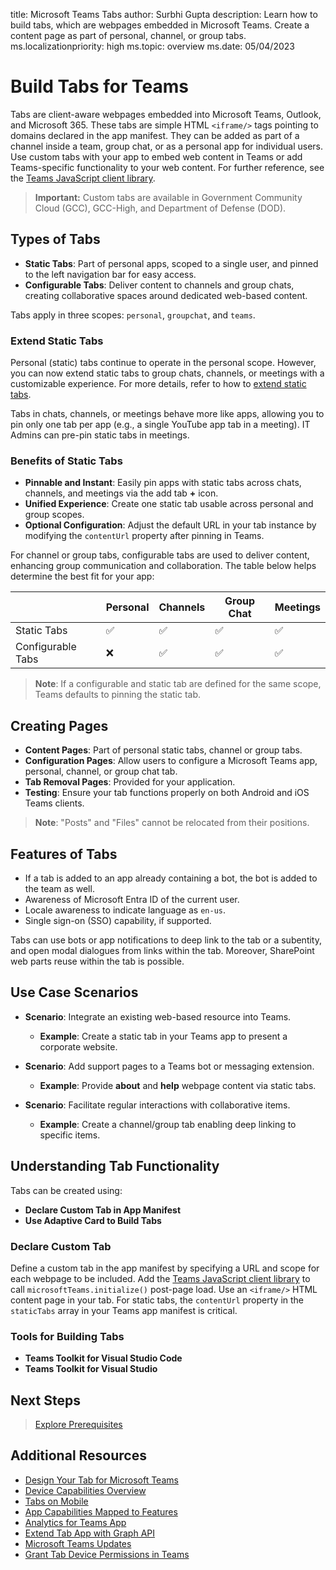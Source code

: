 title: Microsoft Teams Tabs
author: Surbhi Gupta
description: Learn how to build tabs, which are webpages embedded in Microsoft Teams. Create a content page as part of personal, channel, or group tabs.
ms.localizationpriority: high
ms.topic: overview
ms.date: 05/04/2023

# Build Tabs for Teams

Tabs are client-aware webpages embedded into Microsoft Teams, Outlook, and Microsoft 365. These tabs are simple HTML `<iframe/>` tags pointing to domains declared in the app manifest. They can be added as part of a channel inside a team, group chat, or as a personal app for individual users. Use custom tabs with your app to embed web content in Teams or add Teams-specific functionality to your web content. For further reference, see the [Teams JavaScript client library](/javascript/api/overview/msteams-client#microsoft-teams-javascript-client-library).

> **Important:** Custom tabs are available in Government Community Cloud (GCC), GCC-High, and Department of Defense (DOD).

## Types of Tabs

- **Static Tabs**: Part of personal apps, scoped to a single user, and pinned to the left navigation bar for easy access.
- **Configurable Tabs**: Deliver content to channels and group chats, creating collaborative spaces around dedicated web-based content.

Tabs apply in three scopes: `personal`, `groupchat`, and `teams`.

### Extend Static Tabs

Personal (static) tabs continue to operate in the personal scope. However, you can now extend static tabs to group chats, channels, or meetings with a customizable experience. For more details, refer to how to [extend static tabs](~/tabs/how-to/create-personal-tab.md#extend-static-tabs-to-group-chat-channels-and-meetings).

Tabs in chats, channels, or meetings behave more like apps, allowing you to pin only one tab per app (e.g., a single YouTube app tab in a meeting). IT Admins can pre-pin static tabs in meetings.

### Benefits of Static Tabs

- **Pinnable and Instant**: Easily pin apps with static tabs across chats, channels, and meetings via the add tab **+** icon.
- **Unified Experience**: Create one static tab usable across personal and group scopes.
- **Optional Configuration**: Adjust the default URL in your tab instance by modifying the `contentUrl` property after pinning in Teams.

For channel or group tabs, configurable tabs are used to deliver content, enhancing group communication and collaboration. The table below helps determine the best fit for your app:

| | Personal | Channels | Group Chat | Meetings |
|---|---|---|---|---|
| Static Tabs | ✅ | ✅ | ✅ | ✅ |
| Configurable Tabs | ❌ | ✅ | ✅ | ✅ |

> **Note**: If a configurable and static tab are defined for the same scope, Teams defaults to pinning the static tab.

## Creating Pages

- **Content Pages**: Part of personal static tabs, channel or group tabs.
- **Configuration Pages**: Allow users to configure a Microsoft Teams app, personal, channel, or group chat tab.
- **Tab Removal Pages**: Provided for your application.
- **Testing**: Ensure your tab functions properly on both Android and iOS Teams clients.

> **Note**: "Posts" and "Files" cannot be relocated from their positions.

## Features of Tabs

- If a tab is added to an app already containing a bot, the bot is added to the team as well.
- Awareness of Microsoft Entra ID of the current user.
- Locale awareness to indicate language as `en-us`.
- Single sign-on (SSO) capability, if supported.

Tabs can use bots or app notifications to deep link to the tab or a subentity, and open modal dialogues from links within the tab. Moreover, SharePoint web parts reuse within the tab is possible.

## Use Case Scenarios

- **Scenario**: Integrate an existing web-based resource into Teams.
  - **Example**: Create a static tab in your Teams app to present a corporate website.

- **Scenario**: Add support pages to a Teams bot or messaging extension.
  - **Example**: Provide **about** and **help** webpage content via static tabs.

- **Scenario**: Facilitate regular interactions with collaborative items.
  - **Example**: Create a channel/group tab enabling deep linking to specific items.

## Understanding Tab Functionality

Tabs can be created using:

- **Declare Custom Tab in App Manifest**
- **Use Adaptive Card to Build Tabs**

### Declare Custom Tab

Define a custom tab in the app manifest by specifying a URL and scope for each webpage to be included. Add the [Teams JavaScript client library](/javascript/api/overview/msteams-client) to call `microsoftTeams.initialize()` post-page load. Use an `<iframe/>` HTML content page in your tab. For static tabs, the `contentUrl` property in the `staticTabs` array in your Teams app manifest is critical.

### Tools for Building Tabs

- **Teams Toolkit for Visual Studio Code**
- **Teams Toolkit for Visual Studio**

## Next Steps

> [Explore Prerequisites](~/tabs/how-to/tab-requirements.md)

## Additional Resources

- [Design Your Tab for Microsoft Teams](design/tabs.md)
- [Device Capabilities Overview](../concepts/device-capabilities/device-capabilities-overview.md)
- [Tabs on Mobile](design/tabs-mobile.md#tabs-on-mobile)
- [App Capabilities Mapped to Features](../concepts/design/map-use-cases.md#app-capabilities-mapped-to-features)
- [Analytics for Teams App](../concepts/design/overview-analytics.md#instrumenting-for-teams-app-specific-analytics)
- [Extend Tab App with Graph API](how-to/authentication/tab-sso-graph-api.md)
- [Microsoft Teams Updates](../resources/teams-updates.md)
- [Grant Tab Device Permissions in Teams](~/sbs-tab-device-permissions.yml)